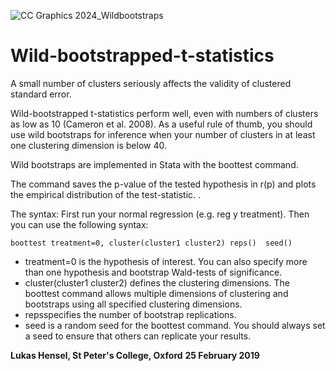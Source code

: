 ![CC Graphics 2024_Wildbootstraps](https://github.com/csae-coders-corner/Wild-bootstrapped-t-statistics/assets/148211163/d501bf72-3658-46e2-988e-a8cb2386179e)


# Wild-bootstrapped-t-statistics
A small number of clusters seriously affects the validity of clustered standard error. 

Wild-bootstrapped t-statistics perform well, even with numbers of clusters as low as 10 (Cameron et al. 2008). As a useful rule of thumb, you should use wild bootstraps for inference when your number of clusters in at least one clustering dimension is below 40.

Wild bootstraps are implemented in Stata with the boottest command. 

The command saves the p-value of the tested hypothesis in r(p) and plots the empirical distribution of the test-statistic.	. 

The syntax:
First run your normal regression (e.g. reg y treatment). Then you can use the following syntax:

```
boottest treatment=0, cluster(cluster1 cluster2) reps()  seed()
```

* treatment=0 is the hypothesis of interest. You can also specify more than one hypothesis and bootstrap Wald-tests of significance.
* cluster(cluster1 cluster2) defines the clustering dimensions. The boottest command allows multiple dimensions of clustering and bootstraps using all specified clustering dimensions.
* repsspecifies the number of bootstrap replications.
* seed is a random seed for the boottest command. You should always set a seed to ensure that others can replicate your results. 

**Lukas Hensel, St Peter's College, Oxford**
**25 February 2019**
